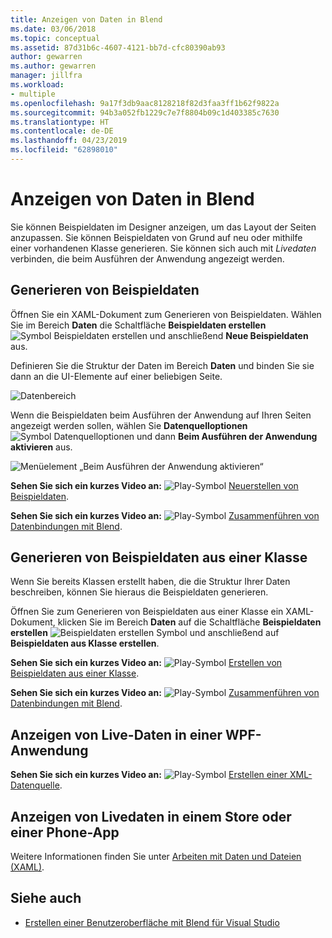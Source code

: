 ```yaml
---
title: Anzeigen von Daten in Blend
ms.date: 03/06/2018
ms.topic: conceptual
ms.assetid: 87d31b6c-4607-4121-bb7d-cfc80390ab93
author: gewarren
ms.author: gewarren
manager: jillfra
ms.workload:
- multiple
ms.openlocfilehash: 9a17f3db9aac8128218f82d3faa3ff1b62f9822a
ms.sourcegitcommit: 94b3a052fb1229c7e7f8804b09c1d403385c7630
ms.translationtype: HT
ms.contentlocale: de-DE
ms.lasthandoff: 04/23/2019
ms.locfileid: "62898010"
---
```

# <a name="display-data-in-blend"></a>Anzeigen von Daten in Blend

Sie können Beispieldaten im Designer anzeigen, um das Layout der Seiten anzupassen. Sie können Beispieldaten von Grund auf neu oder mithilfe einer vorhandenen Klasse generieren. Sie können sich auch mit *Livedaten* verbinden, die beim Ausführen der Anwendung angezeigt werden.

## <a name="generate-sample-data"></a>Generieren von Beispieldaten

Öffnen Sie ein XAML-Dokument zum Generieren von Beispieldaten. Wählen Sie im Bereich **Daten** die Schaltfläche **Beispieldaten erstellen** ![Symbol Beispieldaten erstellen](../designers/media/30540d76-7256-43ce-b5d9-4b2edf3d339f.png) und anschließend **Neue Beispieldaten** aus.

Definieren Sie die Struktur der Daten im Bereich **Daten** und binden Sie sie dann an die UI-Elemente auf einer beliebigen Seite.

![Datenbereich](../designers/media/496d7ebc-fe46-42f6-95a8-57b0e5be5d49.png)

Wenn die Beispieldaten beim Ausführen der Anwendung auf Ihren Seiten angezeigt werden sollen, wählen Sie **Datenquelloptionen** ![Symbol Datenquelloptionen](../designers/media/ae1fd260-4f84-420d-b196-45fde357d81d.png) und dann **Beim Ausführen der Anwendung aktivieren** aus.

![Menüelement „Beim Ausführen der Anwendung aktivieren“](../designers/media/05d5356d-91bb-4e6b-b3f7-29b76852c4b3.png)

 **Sehen Sie sich ein kurzes Video an:** ![Play-Symbol](../designers/media/bldadminconsoleinitialconfigicon.PNG) [Neuerstellen von Beispieldaten](http://www.bing.com/videos/search?q=blend%20data&qs=n&form=QBVR&pq=blend%20data&sc=8-7&sp=-1&sk=#view=detail&mid=F8F2449A76956D480FD2F8F2449A76956D480FD2).

 **Sehen Sie sich ein kurzes Video an:** ![Play-Symbol](../designers/media/bldadminconsoleinitialconfigicon.PNG) [Zusammenführen von Datenbindungen mit Blend](https://www.youtube.com/watch?v=LSwPB6CAvjg).

## <a name="generate-sample-data-from-a-class"></a>Generieren von Beispieldaten aus einer Klasse

Wenn Sie bereits Klassen erstellt haben, die die Struktur Ihrer Daten beschreiben, können Sie hieraus die Beispieldaten generieren.

Öffnen Sie zum Generieren von Beispieldaten aus einer Klasse ein XAML-Dokument, klicken Sie im Bereich **Daten** auf die Schaltfläche **Beispieldaten erstellen** ![Beispieldaten erstellen Symbol](../designers/media/30540d76-7256-43ce-b5d9-4b2edf3d339f.png) und anschließend auf **Beispieldaten aus Klasse erstellen**.

**Sehen Sie sich ein kurzes Video an:** ![Play-Symbol](../designers/media/bldadminconsoleinitialconfigicon.PNG) [Erstellen von Beispieldaten aus einer Klasse](https://channel9.msdn.com/Shows/Inside+Windows+Phone/IWP54--Windows-Phone-Data-Binding-and-the-Magic-of-XAML).

**Sehen Sie sich ein kurzes Video an:** ![Play-Symbol](../designers/media/bldadminconsoleinitialconfigicon.PNG) [Zusammenführen von Datenbindungen mit Blend](https://www.youtube.com/watch?v=LSwPB6CAvjg).

## <a name="show-live-data-in-a-wpf-application"></a>Anzeigen von Live-Daten in einer WPF-Anwendung

**Sehen Sie sich ein kurzes Video an:** ![Play-Symbol](../designers/media/bldadminconsoleinitialconfigicon.PNG) [Erstellen einer XML-Datenquelle](https://www.youtube.com/watch?v=RjQueappjqk&feature=youtube_gdata).

## <a name="show-live-data-in-a-store-or-phone-app"></a>Anzeigen von Livedaten in einem Store oder einer Phone-App

Weitere Informationen finden Sie unter [Arbeiten mit Daten und Dateien (XAML)](/previous-versions/windows/apps/br229562(v=win.10)).

## <a name="see-also"></a>Siehe auch

- [Erstellen einer Benutzeroberfläche mit Blend für Visual Studio](../designers/creating-a-ui-by-using-blend-for-visual-studio.md)